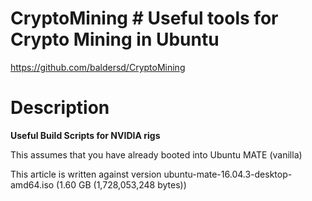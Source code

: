 # CryptoMining # Useful tools for Crypto Mining in Ubuntu
https://github.com/baldersd/CryptoMining

<h1>Description</h1>
<strong>Useful Build Scripts for NVIDIA rigs</strong>
<p>This assumes that you have already booted into Ubuntu MATE (vanilla)</p>
<p>This article is written against version ubuntu-mate-16.04.3-desktop-amd64.iso (1.60 GB (1,728,053,248 bytes))</p>


